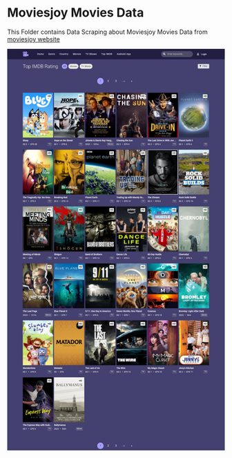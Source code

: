 # Moviesjoy Movies Data

This Folder contains Data Scraping about Moviesjoy Movies Data from [moviesjoy website](https://moviesjoy.is/top-imdb )

![img](img.png)
